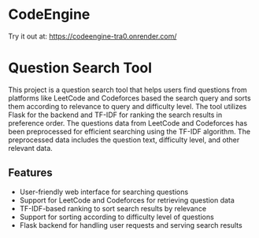 # CodeEngine
Try it out at: https://codeengine-tra0.onrender.com/
# Question Search Tool

This project is a question search tool that helps users find questions from platforms like LeetCode and Codeforces based the search query and sorts them according to relevance to query and difficulty level.
The tool utilizes Flask for the backend and TF-IDF for ranking the search results in preference order.
The questions data from LeetCode and Codeforces has been preprocessed for efficient searching using the TF-IDF algorithm. The preprocessed data includes the question text, difficulty level, and other relevant data.

## Features

- User-friendly web interface for searching questions
- Support for LeetCode and Codeforces for retrieving question data
- TF-IDF-based ranking to sort search results by relevance
- Support for sorting according to difficulty level of questions
- Flask backend for handling user requests and serving search results
